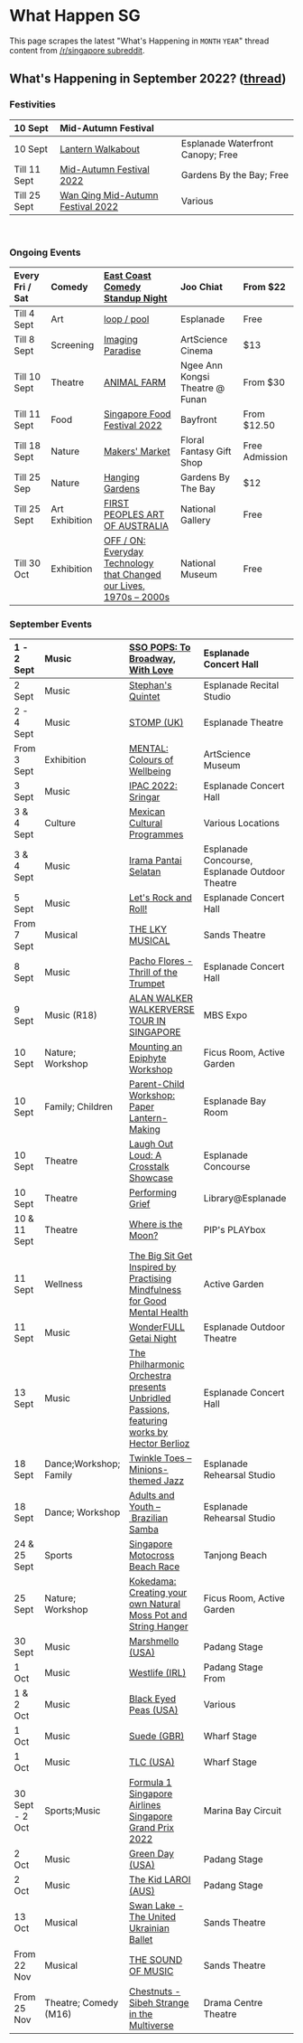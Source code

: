 # What Happen SG

This page scrapes the latest "What's Happening in `MONTH` `YEAR`" thread content from [/r/singapore subreddit](https://www.reddit.com/r/singapore/).

<!-- START HAPPENING -->
## What's Happening in September 2022? ([thread](https://www.reddit.com/r/singapore/comments/wvkvba/whats_happening_in_september_2022/))

### Festivities

|10 Sept|Mid-Autumn Festival||
|:-|:-|:-|
|10 Sept|[Lantern Walkabout](https://www.esplanade.com/whats-on/festivals-and-series/festivals/2022/moonfest/events/lantern-walkabout)|Esplanade Waterfront Canopy; Free|
|Till 11 Sept|[Mid-Autumn Festival 2022](https://www.gardensbythebay.com.sg/en/things-to-do/calendar-of-events/mid-autumn-festival-2022.html)|Gardens By the Bay; Free|
|Till 25 Sept|[Wan Qing Mid-Autumn Festival 2022](https://www.sysnmh.org.sg/en/whats-on/events/wan-qing-mid-autumn-festival-2022)|Various|

&#x200B;

### Ongoing Events

|Every Fri / Sat|Comedy|[East Coast Comedy Standup Night](https://www.eventbrite.sg/e/east-coast-comedy-standup-night-tickets-317439067797?aff=ebdssbdestsearch)|Joo Chiat|From $22|
|:-|:-|:-|:-|:-|
|Till 4 Sept|Art|[loop / pool](https://www.esplanade.com/whats-on/festivals-and-series/series/2022/visual-arts/loop-pool)|Esplanade|Free|
|Till 8 Sept|Screening|[Imaging Paradise](https://www.marinabaysands.com/museum/events/imaging-paradise.html)|ArtScience Cinema|$13|
|Till 10 Sept|Theatre|[ANIMAL FARM](https://www.sistic.com.sg/events/animal0922?cid=wildrice-hmfe-animal0922)|Ngee Ann Kongsi Theatre @ Funan|From $30|
|Till 11 Sept|Food|[Singapore Food Festival 2022](https://singaporefoodfestival.sg/)|Bayfront|From $12.50|
|Till 18 Sept|Nature|[Makers' Market](https://www.gardensbythebay.com.sg/en/things-to-do/calendar-of-events/makers-market.html)|Floral Fantasy Gift Shop|Free Admission|
|Till 25 Sep|Nature|[Hanging Gardens](https://www.gardensbythebay.com.sg/en/things-to-do/calendar-of-events/hanging-gardens-2022.html)|Gardens By The Bay|$12|
|Till 25 Sept|Art Exhibition|[FIRST PEOPLES ART OF AUSTRALIA](https://www.nationalgallery.sg/see-do/programme-detail/460894794/ever-present-first-peoples-art-of-australia)|National Gallery|Free|
|Till 30 Oct|Exhibition|[OFF / ON: Everyday Technology that Changed our Lives, 1970s – 2000s](https://www.nhb.gov.sg/nationalmuseum/our-exhibitions/exhibition-list/collecting-contemporary-singapore---technology-exhibition)|National Museum|Free|

### September Events

|1 - 2 Sept|Music|[SSO POPS: To Broadway, With Love](https://www.esplanade.com/whats-on/2022/sso-pops-to-broadway-with-love)|Esplanade Concert Hall|From $15|
|:-|:-|:-|:-|:-|
|2 Sept|Music|[Stephan's Quintet](https://www.esplanade.com/whats-on/2022/stephans-quintet)|Esplanade Recital Studio|$40|
|2 - 4 Sept|Music|[STOMP (UK)](https://www.esplanade.com/whats-on/2022/stomp)|Esplanade Theatre|$40|
|From 3 Sept|Exhibition|[MENTAL: Colours of Wellbeing](https://www.marinabaysands.com/museum/exhibitions/mental.html)|ArtScience Museum|From $18|
|3 Sept|Music|[IPAC 2022: Sringar](https://www.esplanade.com/whats-on/festivals-and-series/series/2022/raga/ipac-2022-sringara)|Esplanade Concert Hall|From $28|
|3 & 4 Sept|Culture|[Mexican Cultural Programmes](https://www.gardensbythebay.com.sg/en/things-to-do/calendar-of-events/mexican-cultural-programmes-2022.html)|Various Locations|Free; Pre-registration required|
|3 & 4 Sept|Music|[Irama Pantai Selatan](https://www.esplanade.com/whats-on/festivals-and-series/series/2022/cipta-cita/irama-pantai-selatan)|Esplanade Concourse, Esplanade Outdoor Theatre|Free|
|5 Sept|Music|[Let's Rock and Roll!](https://www.esplanade.com/whats-on/festivals-and-series/series/2022/coffee-morning-and-afternoon-tea/lets-rock-and-roll)|Esplanade Concert Hall|$18|
|From 7 Sept|Musical|[THE LKY MUSICAL](https://www.sistic.com.sg/events/lky1022?cid=base-hmfe-lky1022)|Sands Theatre|From $49|
|8 Sept|Music|[Pacho Flores - Thrill of the Trumpet](https://www.esplanade.com/whats-on/2022/pacho-flores-thrill-of-the-trumpet)|Esplanade Concert Hall|From $15|
|9 Sept|Music (R18)|[ALAN WALKER WALKERVERSE TOUR IN SINGAPORE](https://www.marinabaysands.com/entertainment/shows/alan-walker-singapore-tour.html)|MBS Expo|From $98|
|10 Sept|Nature; Workshop|[Mounting an Epiphyte Workshop](https://www.gardensbythebay.com.sg/en/things-to-do/calendar-of-events/mounting-an-epiphyte.html)|Ficus Room, Active Garden|$65|
|10 Sept|Family; Children|[Parent-Child Workshop: Paper Lantern-Making](https://www.esplanade.com/whats-on/festivals-and-series/festivals/2022/moonfest/events/parent-child-workshop-paper-lantern-making)|Esplanade Bay Room|$40|
|10 Sept|Theatre|[Laugh Out Loud: A Crosstalk Showcase](https://www.esplanade.com/whats-on/festivals-and-series/festivals/2022/moonfest/events/laugh-out-loud-a-crosstalk-showcase)|Esplanade Concourse|Free|
|10 Sept|Theatre|[Performing Grief](https://www.esplanade.com/whats-on/festivals-and-series/series/2022/the-studios/performing-grief)|Library@Esplanade|Free|
|10 & 11 Sept|Theatre|[Where is the Moon?](https://www.esplanade.com/whats-on/festivals-and-series/festivals/2022/moonfest/events/where-is-the-moon)|PIP's PLAYbox|Free|
|11 Sept|Wellness|[The Big Sit Get Inspired by Practising Mindfulness for Good Mental Health](https://www.gardensbythebay.com.sg/en/things-to-do/calendar-of-events/the-big-sit.html)|Active Garden|$8|
|11 Sept|Music|[WonderFULL Getai Night](https://www.esplanade.com/whats-on/festivals-and-series/festivals/2022/moonfest/events/wonderfull-getai-night)|Esplanade Outdoor Theatre|Free|
|13 Sept|Music|[The Philharmonic Orchestra presents Unbridled Passions, featuring works by Hector Berlioz](https://www.sistic.com.sg/events/philharmonic0922)|Esplanade Concert Hall|From $18|
|18 Sept|Dance;Workshop; Family|[Twinkle Toes – Minions-themed Jazz](https://www.esplanade.com/whats-on/festivals-and-series/series/2022/footwork/workshops/twinkle-toes-minions-themed-jazz)|Esplanade Rehearsal Studio|From $34|
|18 Sept|Dance; Workshop|[Adults and Youth – Brazilian Samba](https://www.esplanade.com/whats-on/festivals-and-series/series/2022/footwork/workshops/adults-youth-brazillian-samba)|Esplanade Rehearsal Studio|$17|
|24 & 25 Sept|Sports|[Singapore Motocross Beach Race](https://www.sistic.com.sg/events/mx0922)|Tanjong Beach|From $58|
|25 Sept|Nature; Workshop|[Kokedama: Creating your own Natural Moss Pot and String Hanger](https://www.gardensbythebay.com.sg/en/things-to-do/calendar-of-events/kokedama-creating-your-own-natural-moss-pot-and-string-hanger.html)|Ficus Room, Active Garden|$55|
|30 Sept|Music|[Marshmello (USA)](https://singaporegp.sg/en/entertainment/2022-entertainment-line-up)|Padang Stage|From $98|
|1 Oct|Music|[Westlife (IRL)](https://singaporegp.sg/en/entertainment/2022-entertainment-line-up)|Padang Stage From|From $188|
|1 & 2 Oct|Music|[Black Eyed Peas (USA)](https://singaporegp.sg/en/entertainment/2022-entertainment-line-up)|Various|From $188|
|1 Oct|Music|[Suede (GBR)](https://singaporegp.sg/en/entertainment/2022-entertainment-line-up)|Wharf Stage|From $288|
|1 Oct|Music|[TLC (USA)](https://singaporegp.sg/en/entertainment/2022-entertainment-line-up)|Wharf Stage|From $288|
|30 Sept - 2 Oct|Sports;Music|[Formula 1 Singapore Airlines Singapore Grand Prix 2022](https://singaporegp.sg/en)|Marina Bay Circuit|From $98|
|2 Oct|Music|[Green Day (USA)](https://singaporegp.sg/en/entertainment/2022-entertainment-line-up)|Padang Stage|From $208|
|2 Oct|Music|[The Kid LAROI (AUS)](https://singaporegp.sg/en/entertainment/2022-entertainment-line-up)|Padang Stage|From $208|
|13 Oct|Musical|[Swan Lake - The United Ukrainian Ballet](https://www.sistic.com.sg/events/swanlake1022?cid=base-hmfe-swanlake1022)|Sands Theatre|From $55|
|From 22 Nov|Musical|[THE SOUND OF MUSIC](https://www.marinabaysands.com/entertainment/shows/the-sound-of-music.html)|Sands Theatre|From $78|
|From 25 Nov|Theatre; Comedy (M16)|[Chestnuts - Sibeh Strange in the Multiverse](https://www.sistic.com.sg/events/chestnuts1122)|Drama Centre Theatre|From $50|

&#x200B;
<!-- END HAPPENING -->